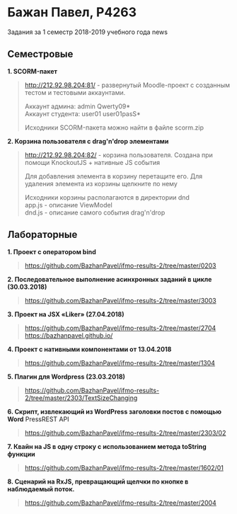# Бажан Павел, P4263

Задания за 1 семестр 2018-2019 учебного года news

## Семестровые 

**1. SCORM-пакет** 

> http://212.92.98.204:81/ - развернутый Moodle-проект с созданным 
> тестом и тестовыми аккаунтами.
> 
> Аккаунт админа: admin Qwerty09*  
> Аккаунт студента: user01 user01pasS*
> 
> Исходники SCORM-пакета можно найти в файле scorm.zip

**2. Корзина пользователя с drag'n'drop элементами**

> http://212.92.98.204:82/ - корзина пользователя. Создана при помощи 
KnockoutJS + нативные JS события
> 
> Для добавления элемента в корзину перетащите его. Для удаления 
элемента из корзины щелкните по нему
> 
> Исходники корзины располагаются в директории dnd  
> app.js - описание ViewModel  
> dnd.js - описание самого события drag'n'drop  

## Лабораторные 

**1. Проект с оператором bind**

> https://github.com/BazhanPavel/ifmo-results-2/tree/master/0203

**2. Последовательное выполнение асинхронных заданий в цикле 
(30.03.2018)**

> https://github.com/BazhanPavel/ifmo-results-2/tree/master/3003

**3. Проект на JSX «Liker» (27.04.2018)**

> https://github.com/BazhanPavel/ifmo-results-2/tree/master/2704     
> https://bazhanpavel.github.io/

**4. Проект с нативными компонентами от 13.04.2018**

> https://github.com/BazhanPavel/ifmo-results-2/tree/master/1304

**5. Плагин для Wordpress (23.03.2018)**

> https://github.com/BazhanPavel/ifmo-results-2/tree/master/2303/TextSizeChanging

**6. Скрипт, извлекающий из WordPress заголовки постов с помощью Word**
PressREST API

> https://github.com/BazhanPavel/ifmo-results-2/tree/master/2303/02

**7. Квайн на JS в одну строку с использованием метода toString функции**

> https://github.com/BazhanPavel/ifmo-results-2/tree/master/1602/01

**8. Сценарий на RxJS, превращающий щелчки по кнопке в наблюдаемый поток.**

> https://github.com/BazhanPavel/ifmo-results-2/tree/master/2004

